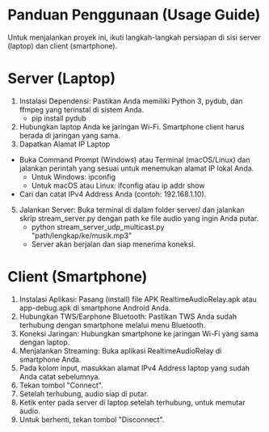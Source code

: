 # Panduan Penggunaan (Usage Guide)
Untuk menjalankan proyek ini, ikuti langkah-langkah persiapan di sisi server (laptop) dan client (smartphone).

# Server (Laptop)

1. Instalasi Dependensi: Pastikan Anda memiliki Python 3, pydub, dan ffmpeg yang terinstal di sistem Anda.
    - pip install pydub
2. Hubungkan laptop Anda ke jaringan Wi-Fi. Smartphone client harus berada di jaringan yang sama.
3. Dapatkan Alamat IP Laptop
  - Buka Command Prompt (Windows) atau Terminal (macOS/Linux) dan jalankan perintah yang sesuai untuk menemukan alamat IP lokal Anda.
      - Untuk Windows: ipconfig
      - Untuk macOS atau Linux: ifconfig atau ip addr show
  - Cari dan catat IPv4 Address Anda (contoh: 192.168.1.10).
5. Jalankan Server: Buka terminal di dalam folder server/ dan jalankan skrip stream_server.py dengan path ke file audio yang ingin Anda putar.
    - python stream_server_udp_multicast.py "path/lengkap/ke/musik.mp3"
    - Server akan berjalan dan siap menerima koneksi.

# Client (Smartphone)

1. Instalasi Aplikasi: Pasang (install) file APK RealtimeAudioRelay.apk atau app-debug.apk di smartphone Android Anda.
2. Hubungkan TWS/Earphone Bluetooth: Pastikan TWS Anda sudah terhubung dengan smartphone melalui menu Bluetooth.
3. Koneksi Jaringan: Hubungkan smartphone ke jaringan Wi-Fi yang sama dengan laptop.
4. Menjalankan Streaming: Buka aplikasi RealtimeAudioRelay di smartphone Anda.
5. Pada kolom input, masukkan alamat IPv4 Address laptop yang sudah Anda catat sebelumnya.
6. Tekan tombol "Connect".
7. Setelah terhubung, audio siap di putar.
8. Ketik enter pada server di laptop setelah terhubung, untuk memutar audio.
9. Untuk berhenti, tekan tombol "Disconnect".
